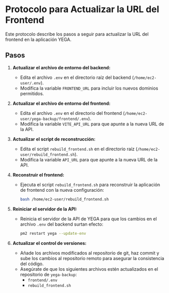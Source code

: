 # Protocolo para Actualizar la URL del Frontend

Este protocolo describe los pasos a seguir para actualizar la URL del frontend en la aplicación YEGA.

## Pasos

1.  **Actualizar el archivo de entorno del backend:**
    *   Edita el archivo `.env` en el directorio raíz del backend (`/home/ec2-user/.env`).
    *   Modifica la variable `FRONTEND_URL` para incluir los nuevos dominios permitidos.

2.  **Actualizar el archivo de entorno del frontend:**
    *   Edita el archivo `.env` en el directorio del frontend (`/home/ec2-user/yega-backup/frontend/.env`).
    *   Modifica la variable `VITE_API_URL` para que apunte a la nueva URL de la API.

3.  **Actualizar el script de reconstrucción:**
    *   Edita el script `rebuild_frontend.sh` en el directorio raíz (`/home/ec2-user/rebuild_frontend.sh`).
    *   Modifica la variable `API_URL` para que apunte a la nueva URL de la API.

4.  **Reconstruir el frontend:**
    *   Ejecuta el script `rebuild_frontend.sh` para reconstruir la aplicación de frontend con la nueva configuración:
        ```bash
        bash /home/ec2-user/rebuild_frontend.sh
        ```

5.  **Reiniciar el servidor de la API:**
    *   Reinicia el servidor de la API de YEGA para que los cambios en el archivo `.env` del backend surtan efecto:
        ```bash
        pm2 restart yega --update-env
        ```

6.  **Actualizar el control de versiones:**
    *   Añade los archivos modificados al repositorio de git, haz commit y sube los cambios al repositorio remoto para asegurar la consistencia del código.
    *   Asegúrate de que los siguientes archivos estén actualizados en el repositorio de `yega-backup`:
        *   `frontend/.env`
        *   `rebuild_frontend.sh`

